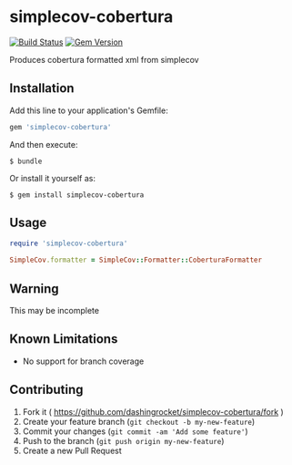 # simplecov-cobertura

[![Build Status](https://api.shippable.com/projects/549b1fbbd46935d5fbc0f9f3/badge?branchName=master)](https://app.shippable.com/projects/549b1fbbd46935d5fbc0f9f3/builds/latest) [![Gem Version](https://badge.fury.io/rb/simplecov-cobertura.svg)](http://badge.fury.io/rb/simplecov-cobertura)

Produces cobertura formatted xml from simplecov

## Installation

Add this line to your application's Gemfile:

```ruby
gem 'simplecov-cobertura'
```

And then execute:

    $ bundle

Or install it yourself as:

    $ gem install simplecov-cobertura

## Usage

```ruby
require 'simplecov-cobertura'

SimpleCov.formatter = SimpleCov::Formatter::CoberturaFormatter
```

## Warning
This may be incomplete

## Known Limitations
* No support for branch coverage

## Contributing

1. Fork it ( https://github.com/dashingrocket/simplecov-cobertura/fork )
2. Create your feature branch (`git checkout -b my-new-feature`)
3. Commit your changes (`git commit -am 'Add some feature'`)
4. Push to the branch (`git push origin my-new-feature`)
5. Create a new Pull Request
